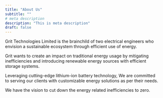 ```yaml
---
title: "About Us"
subtitle: ""
# meta description
description: "This is meta description"
draft: false
---
```



Grit Technologies Limited is the brainchild of two electrical engineers who envision a sustainable ecosystem through efficient use of energy.

Grit wants to create an impact on traditional energy usage by mitigating inefficiencies and introducing renewable energy sources with efficient storage systems.

Leveraging cutting-edge lithium-ion battery technology, We are committed to serving our clients with customizable energy solutions as per their needs.

We have the vision to cut down the energy related inefficiencies to zero.

